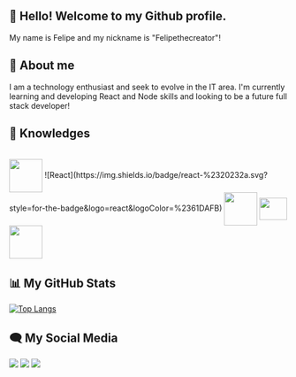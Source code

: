 ## 👋 Hello! Welcome to my Github profile.
 My name is Felipe and my nickname is "Felipethecreator"!

## 🚀 About me 
I am a technology enthusiast and seek to evolve in the IT area. I'm currently learning and developing React and Node skills and looking to be a future full stack developer!

## 🧠 Knowledges

   <div style="display: inline_block"><br>
    <img align="center" margin-right="20" height="60" width="60" src="hhttps://img.icons8.com/?size=100&id=44442&format=png&color=000000">
    ![React](https://img.shields.io/badge/react-%2320232a.svg?style=for-the-badge&logo=react&logoColor=%2361DAFB)
    <img align="center" margin-right="20"  height="60" width="60" src="https://img.icons8.com/?size=100&id=rY6agKizO9eb&format=png&color=000000">
    <img align="center" height="40" width="50" margin-right="50" src="https://img.icons8.com/?size=100&id=20906&format=png&color=000000">
    <img align="center" margin-right="20"  height="60" width="60" src="https://img.icons8.com/?size=100&id=17842&format=png&color=000000">
</div>

## 📊 My GitHub Stats
<div style="width: 200px;">
<a href="https://github.com/felipethecreator/github-readme-stats">
  <img src="https://github-readme-stats.vercel.app/api/top-langs/?username=felipethecreator&langs_count=8" alt="Top Langs" />
</a>
</div>

## 🗨 My Social Media

<div> 
  <a href="https://instagram.com/felipersqz" target="_blank"><img src="https://img.shields.io/badge/-Instagram-%23E4405F?style=for-the-badge&logo=instagram&logoColor=white" target="_blank"></a>
  <a href="https://www.linkedin.com/in/felipe-rodrigues-queiroz-564377171/" target="_blank"><img src="https://img.shields.io/badge/-LinkedIn-%230077B5?style=for-the-badge&logo=linkedin&logoColor=white" target="_blank"></a> 
  <a href = "mailto:felipinhodev@gmail.com"><img src="https://img.shields.io/badge/-Gmail-%23333?style=for-the-badge&logo=gmail&logoColor=white" target="_blank"></a>
 
</div>

